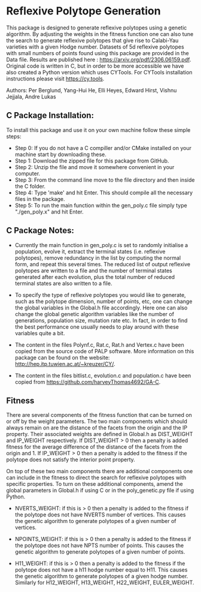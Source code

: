 # Reflexive Polytope Generation

This package is designed to generate reflexive polytopes using a genetic algorithm. By adjusting the weights in 
the fitness function one can also tune the search to generate reflexive polytopes that give rise to Calabi-Yau 
varieties with a given Hodge number. Datasets of 5d reflexive polytopes with small numbers of points found using 
this package are provided in the Data file. Results are published here : https://arxiv.org/pdf/2306.06159.pdf.
Original code is written in C, but in order to be more accessible we have also created a Python version which uses
CYTools. For CYTools installation instructions please visit https://cy.tools.

Authors: Per Berglund, Yang-Hui He, Elli Heyes, Edward Hirst, Vishnu Jejjala, Andre Lukas

## C Package Installation:
To install this package and use it on your own machine follow these simple steps:
- Step 0: If you do not have a C compiller and/or CMake installed on your machine start by downloading these.
- Step 1: Download the zipped file for this package from GitHub.
- Step 2: Unzip the file and move it somewhere convenient in your computer.
- Step 3: From the command line move to the file directory and then inside the C folder. 
- Step 4: Type 'make' and hit Enter. This should compile all the necessary files in the package.
- Step 5: To run the main function within the gen_poly.c file simply type "./gen_poly.x" and hit Enter. 

## C Package Notes:
- Currently the main function in gen_poly.c is set to randomly initialise a population, evolve it, 
  extract the terminal states (i.e. reflexive polytopes), remove redundancy in the list by computing 
  the normal form, and repeat this several times. The reduced list of output reflexive polytopes are written 
  to a file and the number of terminal states generated after each evolution, plus the total number of reduced
  terminal states are also written to a file.
  
- To specify the type of reflexive polytopes you would like to generate, such as the polytope dimension,
  number of points, etc, one can change the global variables in the Global.h file accordingly. 
  Here one can also change the global genetic algorithm variables like the number of generations, 
  population size, mutation rate etc. In fact, in order to find the best performance one usually needs to
  play around with these variables quite a bit.  

- The content in the files Polynf.c, Rat.c, Rat.h and Vertex.c have been copied from the source code of 
  PALP software. More information on this package can be found on the website: http://hep.itp.tuwien.ac.at/~kreuzer/CY/.
  
- The content in the files bitlist.c, evolution.c and population.c have been copied from https://github.com/harveyThomas4692/GA-C.

## Fitness

There are several components of the fitness function that can be turned on or off by the weight parameters. 
The two main components which should always remain on are the distance of the facets from the origin and the 
IP property. Their associated weights are defined in Global.h as DIST_WEIGHT and IP_WEIGHT respectively. 
If DIST_WEIGHT > 0 then a penalty is added fitness for the average difference of the distance of the facets 
from the origin and 1. If IP_WEIGHT > 0 then a penalty is added to the fitness if the polytope does not 
satisfy the interior point property.

On top of these two main components there are additional components one can include in the fitness to direct the 
search for reflexive polytopes with specific properties. To turn on these additional components, amend the global
parameters in Global.h if using C or in the poly_genetic.py file if using Python.

-   NVERTS_WEIGHT: if this is > 0 then a penalty is added to the fitness if the polytope
    does not have NVERTS number of vertices. This causes the genetic algorithm to generate 
    polytopes of a given number of vertices.
    
-   NPOINTS_WEIGHT: if this is > 0 then a penalty is added to the fitness if the polytope
    does not have NPTS number of points. This causes the genetic algorithm to generate polytopes 
    of a given number of points.
    
-   H11_WEIGHT: if this is > 0 then a penalty is added to the fitness if the polytope does
    not have a h11 hodge number equal to H11. This causes the genetic algorithm to generate polytopes 
    of a given hodge number. Similarly for H12_WEIGHT, H13_WEIGHT, H22_WEIGHT, EULER_WEIGHT.
